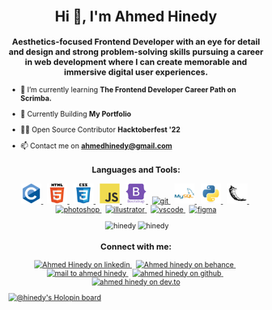 <h1 align="center">Hi 👋, I'm Ahmed Hinedy</h1>
<h3 align="center">Aesthetics-focused Frontend Developer with an eye for detail and design and strong problem-solving skills pursuing a career in web development where I can create memorable and immersive digital user experiences.</h3>



- 🌱 I’m currently learning **The Frontend Developer Career Path on Scrimba.**

- 🤹 Currently Building **My Portfolio**

- 👨‍💻 Open Source Contributor **Hacktoberfest '22**

- 📫 Contact me on **ahmedhinedy@gmail.com**


<h3 align="center">Languages and Tools:</h3>
<p align="center">  <a href="https://www.cprogramming.com/" target="_blank" rel="noreferrer"> <img src="https://raw.githubusercontent.com/devicons/devicon/master/icons/c/c-original.svg" alt="c" width="40" height="40"/> </a> &nbsp; <a href="https://www.w3.org/html/" target="_blank" rel="noreferrer"> <img src="https://raw.githubusercontent.com/devicons/devicon/master/icons/html5/html5-original-wordmark.svg" alt="html5" width="40" height="40"/> </a> &nbsp;
  <a href="https://www.w3schools.com/css/" target="_blank" rel="noreferrer"> <img src="https://raw.githubusercontent.com/devicons/devicon/master/icons/css3/css3-original-wordmark.svg" alt="css3" width="40" height="40"/> </a> &nbsp;  <a href="https://developer.mozilla.org/en-US/docs/Web/JavaScript" target="_blank" rel="noreferrer"> <img src="https://raw.githubusercontent.com/devicons/devicon/master/icons/javascript/javascript-original.svg" alt="javascript" width="40" height="40"/> </a> &nbsp; <a href="https://getbootstrap.com" target="_blank" rel="noreferrer"> <img src="https://raw.githubusercontent.com/devicons/devicon/master/icons/bootstrap/bootstrap-plain-wordmark.svg" alt="bootstrap" width="40" height="40"/> </a> &nbsp; <a href="https://git-scm.com/" target="_blank" rel="noreferrer"> <img src="https://www.vectorlogo.zone/logos/git-scm/git-scm-icon.svg" alt="git" width="40" height="40"/> </a> &nbsp; <a href="https://www.mysql.com/" target="_blank" rel="noreferrer"> <img src="https://raw.githubusercontent.com/devicons/devicon/master/icons/mysql/mysql-original-wordmark.svg" alt="mysql" width="40" height="40"/> </a> &nbsp; <a href="https://www.python.org" target="_blank" rel="noreferrer"> <img src="https://raw.githubusercontent.com/devicons/devicon/master/icons/python/python-original.svg" alt="python" width="40" height="40"/> </a> &nbsp; <a href="https://flask.palletsprojects.com/en/2.2.x/" target="_blank" rel="noreferrer"> <img src="https://raw.githubusercontent.com/devicons/devicon/master/icons/flask/flask-original.svg" alt="flask" width="40" height="40"/> </a> &nbsp; <a href="https://www.photoshop.com/en" target="_blank" rel="noreferrer"> <img src="https://cdn.iconscout.com/icon/free/png-256/adobe-photoshop-4238646-3516519.png" alt="photoshop" width="40" height="40"/> </a> &nbsp; <a href="https://www.adobe.com/in/products/illustrator.html" target="_blank" rel="noreferrer"> <img src="https://cdn.iconscout.com/icon/free/png-256/adobe-illustrator-4238636-3516509.png" alt="illustrator" width="40" height="40"/> </a> &nbsp; <a href="https://code.visualstudio.com/" target="_blank" rel="noreferrer"> <img src="https://upload.vectorlogo.zone/logos/visualstudio_code/images/a4381320-f83c-4a29-9db3-b241c1d096b1.svg" alt="vscode" width="40" height="40"/> </a> &nbsp; <a href="https://www.figma.com/" target="_blank" rel="noreferrer"> <img src="https://www.vectorlogo.zone/logos/figma/figma-icon.svg" alt="figma" width="40" height="40"/> </a>  </p>

<p align="center" >&nbsp;<img align="center" width="400px" src="https://github-readme-stats.vercel.app/api?username=hinedy&count_private=true&show_icons=true&theme=github_dark&locale=en&hide_border=true" alt="hinedy" /> <img align="center" width="400px" src="https://github-readme-streak-stats.herokuapp.com?user=hinedy&theme=github-dark-blue&hide_border=true&fire=5F8DD8&stroke=5F8DD8&ring=5F8DD8&sideNums=5F8DD8" alt="hinedy" /></p>

<h3 align="center">Connect with me:</h3>
<p align="center"> 
    <a href="https://www.linkedin.com/in/ahmedhinedy/" target="_blank">
   <img src="https://img.icons8.com/color/48/000000/linkedin.png" width="40" alt="Ahmed Hinedy on linkedin"/>
    </a><span>&nbsp;</span>
  <a href="https://www.behance.net/ahmedhinedy" target="_blank">
    <img src="https://img.icons8.com/fluent/48/000000/behance.png" width="40" alt="Ahmed hinedy on behance"/>
  </a><span>&nbsp;</span>
  <a href="mailto:ahmedhinedy@gmail.com" target="_blank">
    <img src="https://img.icons8.com/fluent/48/000000/gmail.png" width="40" alt="mail to ahmed hinedy"/>
  </a><span>&nbsp;</span>
  <a href="https://github.com/hinedy" target="_blank">
    <img src="https://img.icons8.com/fluent/48/000000/github.png" width="40" alt="ahmed hinedy on github"/>
  </a><span>&nbsp;</span>
  <a href="https://dev.to/hinedy" target="_blank">
    <img src="https://cdn.iconscout.com/icon/free/png-256/dev-2752213-2285030.png" width="40" alt="ahmed hinedy on dev.to"/>
  </a>
  
</p>

[![@hinedy's Holopin board](https://holopin.me/hinedy)](https://holopin.io/@hinedy)

<!-- <p align="center"> <img src="https://komarev.com/ghpvc/?username=hinedy&label=Profile%20visits&color=e67eeb&style=flat-square" alt="hinedy" /> </p> -->


